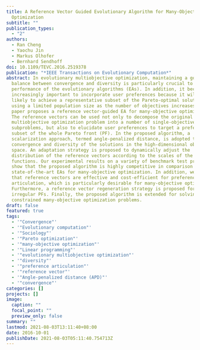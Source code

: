 ```yaml
---
title: A Reference Vector Guided Evolutionary Algorithm for Many-Objective
  Optimization
subtitle: ""
publication_types:
  - "2"
authors:
  - Ran Cheng
  - Yaochu Jin
  - Markus Olhofer
  - Bernhard Sendhoff
doi: 10.1109/TEVC.2016.2519378
publication: "*IEEE Transactions on Evolutionary Computation*"
abstract: In evolutionary multiobjective optimization, maintaining a good
  balance between convergence and diversity is particularly crucial to the
  performance of the evolutionary algorithms (EAs). In addition, it becomes
  increasingly important to incorporate user preferences because it will be less
  likely to achieve a representative subset of the Pareto-optimal solutions
  using a limited population size as the number of objectives increases. This
  paper proposes a reference vector-guided EA for many-objective optimization.
  The reference vectors can be used not only to decompose the original
  multiobjective optimization problem into a number of single-objective
  subproblems, but also to elucidate user preferences to target a preferred
  subset of the whole Pareto front (PF). In the proposed algorithm, a
  scalarization approach, termed angle-penalized distance, is adopted to balance
  convergence and diversity of the solutions in the high-dimensional objective
  space. An adaptation strategy is proposed to dynamically adjust the
  distribution of the reference vectors according to the scales of the objective
  functions. Our experimental results on a variety of benchmark test problems
  show that the proposed algorithm is highly competitive in comparison with five
  state-of-the-art EAs for many-objective optimization. In addition, we show
  that reference vectors are effective and cost-efficient for preference
  articulation, which is particularly desirable for many-objective optimization.
  Furthermore, a reference vector regeneration strategy is proposed for handling
  irregular PFs. Finally, the proposed algorithm is extended for solving
  constrained many-objective optimization problems.
draft: false
featured: true
tags:
  - '"Convergence"'
  - '"Evolutionary computation"'
  - '"Sociology"'
  - '"Pareto optimization"'
  - '"many-objective optimization"'
  - '"Linear programming"'
  - '"evolutionary multiobjective optimization"'
  - '"diversity"'
  - '"preference articulation"'
  - '"reference vector"'
  - '"Angle-penalized distance (APD)"'
  - '"convergence"'
categories: []
projects: []
image:
  caption: ""
  focal_point: ""
  preview_only: false
summary: ""
lastmod: 2021-08-03T13:11:40+08:00
date: 2016-10-01
publishDate: 2021-08-03T05:11:40.754713Z
---
```

